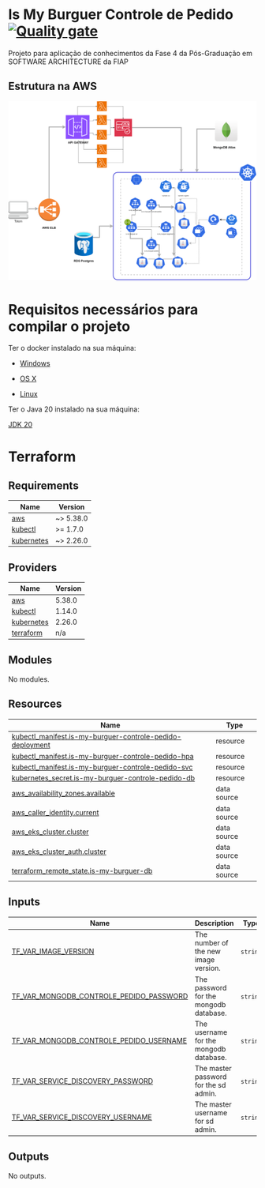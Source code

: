 # Is My Burguer Controle de Pedido [![Quality gate](https://sonarcloud.io/api/project_badges/quality_gate?project=ismaelgcosta_is-my-burguer-controle-pedido)](https://sonarcloud.io/summary/new_code?id=ismaelgcosta_is-my-burguer-controle-pedido)

Projeto para aplicação de conhecimentos da Fase 4 da Pós-Graduação em SOFTWARE ARCHITECTURE da FIAP

## Estrutura na AWS

![alt text](/docs/is-my-burguer-api.drawio.png)

# Requisitos necessários para compilar o projeto

Ter o docker instalado na sua máquina:

* [Windows](https://docs.docker.com/windows/started)

* [OS X](https://docs.docker.com/mac/started/)

* [Linux](https://docs.docker.com/linux/started/)

Ter o Java 20 instalado na sua máquina:

[JDK 20](https://jdk.java.net/java-se-ri/20)

# Terraform

## Requirements

| Name | Version |
|------|---------|
| <a name="requirement_aws"></a> [aws](#requirement\_aws) | ~> 5.38.0 |
| <a name="requirement_kubectl"></a> [kubectl](#requirement\_kubectl) | >= 1.7.0 |
| <a name="requirement_kubernetes"></a> [kubernetes](#requirement\_kubernetes) | ~> 2.26.0 |

## Providers

| Name | Version |
|------|---------|
| <a name="provider_aws"></a> [aws](#provider\_aws) | 5.38.0 |
| <a name="provider_kubectl"></a> [kubectl](#provider\_kubectl) | 1.14.0 |
| <a name="provider_kubernetes"></a> [kubernetes](#provider\_kubernetes) | 2.26.0 |
| <a name="provider_terraform"></a> [terraform](#provider\_terraform) | n/a |

## Modules

No modules.

## Resources

| Name | Type |
|------|------|
| [kubectl_manifest.is-my-burguer-controle-pedido-deployment](https://registry.terraform.io/providers/gavinbunney/kubectl/latest/docs/resources/manifest) | resource |
| [kubectl_manifest.is-my-burguer-controle-pedido-hpa](https://registry.terraform.io/providers/gavinbunney/kubectl/latest/docs/resources/manifest) | resource |
| [kubectl_manifest.is-my-burguer-controle-pedido-svc](https://registry.terraform.io/providers/gavinbunney/kubectl/latest/docs/resources/manifest) | resource |
| [kubernetes_secret.is-my-burguer-controle-pedido-db](https://registry.terraform.io/providers/hashicorp/kubernetes/latest/docs/resources/secret) | resource |
| [aws_availability_zones.available](https://registry.terraform.io/providers/hashicorp/aws/latest/docs/data-sources/availability_zones) | data source |
| [aws_caller_identity.current](https://registry.terraform.io/providers/hashicorp/aws/latest/docs/data-sources/caller_identity) | data source |
| [aws_eks_cluster.cluster](https://registry.terraform.io/providers/hashicorp/aws/latest/docs/data-sources/eks_cluster) | data source |
| [aws_eks_cluster_auth.cluster](https://registry.terraform.io/providers/hashicorp/aws/latest/docs/data-sources/eks_cluster_auth) | data source |
| [terraform_remote_state.is-my-burguer-db](https://registry.terraform.io/providers/hashicorp/terraform/latest/docs/data-sources/remote_state) | data source |

## Inputs

| Name | Description | Type | Default | Required |
|------|-------------|------|---------|:--------:|
| <a name="input_TF_VAR_IMAGE_VERSION"></a> [TF\_VAR\_IMAGE\_VERSION](#input\_TF\_VAR\_IMAGE\_VERSION) | The number of the new image version. | `string` | n/a | yes |
| <a name="input_TF_VAR_MONGODB_CONTROLE_PEDIDO_PASSWORD"></a> [TF\_VAR\_MONGODB\_CONTROLE\_PEDIDO\_PASSWORD](#input\_TF\_VAR\_MONGODB\_CONTROLE\_PEDIDO\_PASSWORD) | The password for the mongodb database. | `string` | n/a | yes |
| <a name="input_TF_VAR_MONGODB_CONTROLE_PEDIDO_USERNAME"></a> [TF\_VAR\_MONGODB\_CONTROLE\_PEDIDO\_USERNAME](#input\_TF\_VAR\_MONGODB\_CONTROLE\_PEDIDO\_USERNAME) | The username for the mongodb database. | `string` | n/a | yes |
| <a name="input_TF_VAR_SERVICE_DISCOVERY_PASSWORD"></a> [TF\_VAR\_SERVICE\_DISCOVERY\_PASSWORD](#input\_TF\_VAR\_SERVICE\_DISCOVERY\_PASSWORD) | The master password for the sd admin. | `string` | n/a | yes |
| <a name="input_TF_VAR_SERVICE_DISCOVERY_USERNAME"></a> [TF\_VAR\_SERVICE\_DISCOVERY\_USERNAME](#input\_TF\_VAR\_SERVICE\_DISCOVERY\_USERNAME) | The master username for sd admin. | `string` | n/a | yes |

## Outputs

No outputs.
